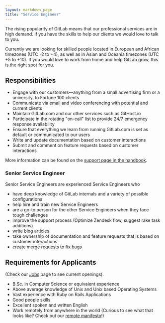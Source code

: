 ```yaml
---
layout: markdown_page
title: "Service Engineer"
---
```

The rising popularity of GitLab means that our professional services are in high demand.
If you have the skills to help our clients we would love to talk to you.

Currently we are looking for skilled people located in European and African timezones (UTC -2 to +4), as well as in Asian and Oceania timezones (UTC +5 to +10).
If you would love to work from home and help GitLab grow, this is the right spot for you.

## Responsibilities

* Engage with our customers—anything from a small advertising firm or a university, to Fortune 100 clients
* Communicate via email and video conferencing with potential and current clients
* Maintain GitLab.com and our other services such as GitHost.io
* Participate in the rotating "on-call" list to provide 24/7 emergency response availability 
* Ensure that everything we learn from running GitLab.com is set as default or communicated to our users
* Write and update documentation based on customer interactions
* Submit and comment on feature requests based on customer interactions

More information can be found on the [support page in the handbook](https://about.gitlab.com/handbook/support/).

### Senior Service Engineer
Senior Service Engineers are experienced Service Engineers who 

* have deep knowledge of GitLab internals and a variety of possible configurations
* help hire and train new Service Engineers
* are a go-to person for the other Service Engineers when they face tough challenges
* improve the support process (Optimize Zendesk flow, suggest rake task additions)
* write blog articles 
* take ownership of documentation and feature requests that is based on customer interactions
* create merge requests to fix bugs


## Requirements for Applicants
(Check our [Jobs](https://about.gitlab.com/jobs/) page to see current openings).

* B.Sc. in Computer Science or equivalent experience
* Above average knowledge of Unix and Unix based Operating Systems
* Vast experience with Ruby on Rails Applications
* Good people skills
* Excellent spoken and written English
* Work remotely from anywhere in the world (Curious to see what that looks like? Check out our [remote manifesto](https://about.gitlab.com/2015/04/08/the-remote-manifesto/)!)